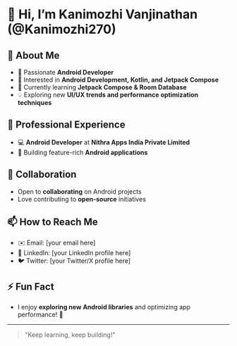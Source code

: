 # 👋 Hi, I’m Kanimozhi Vanjinathan (@Kanimozhi270)  

## 👀 About Me  
- 🔹 Passionate **Android Developer**  
- 🎯 Interested in **Android Development, Kotlin, and Jetpack Compose**  
- 📱 Currently learning **Jetpack Compose & Room Database**  
- 💡 Exploring new **UI/UX trends and performance optimization techniques**  

## 💼 Professional Experience  
- 💻 **Android Developer** at **Nithra Apps India Private Limited**  
- 🚀 Building feature-rich **Android applications**  

## 🤝 Collaboration  
- Open to **collaborating** on Android projects  
- Love contributing to **open-source** initiatives  

## 📫 How to Reach Me  
- ✉️ Email: [your email here]  
- 💼 LinkedIn: [your LinkedIn profile here]  
- 🐦 Twitter: [your Twitter/X profile here]  

## ⚡ Fun Fact  
- I enjoy **exploring new Android libraries** and optimizing app performance! 🚀  

---

> "Keep learning, keep building!"  
